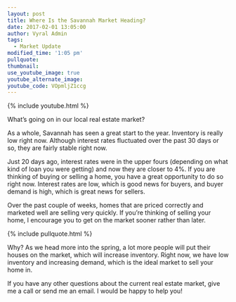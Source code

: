 ```yaml
---
layout: post
title: Where Is the Savannah Market Heading?
date: 2017-02-01 13:05:00
author: Vyral Admin
tags:
  - Market Update
modified_time: '1:05 pm'
pullquote:
thumbnail:
use_youtube_image: true
youtube_alternate_image:
youtube_code: VOpmljZ1ccg
---
```



{% include youtube.html %}

What’s going on in our local real estate market?

As a whole, Savannah has seen a great start to the year. Inventory is really low right now. Although interest rates fluctuated over the past 30 days or so, they are fairly stable right now.

Just 20 days ago, interest rates were in the upper fours (depending on what kind of loan you were getting) and now they are closer to 4%. If you are thinking of buying or selling a home, you have a great opportunity to do so right now. Interest rates are low, which is good news for buyers, and buyer demand is high, which is great news for sellers.

Over the past couple of weeks, homes that are priced correctly and marketed well are selling very quickly. If you’re thinking of selling your home, I encourage you to get on the market sooner rather than later.

{% include pullquote.html %}

Why? As we head more into the spring, a lot more people will put their houses on the market, which will increase inventory. Right now, we have low inventory and increasing demand, which is the ideal market to sell your home in.

If you have any other questions about the current real estate market, give me a call or send me an email. I would be happy to help you!